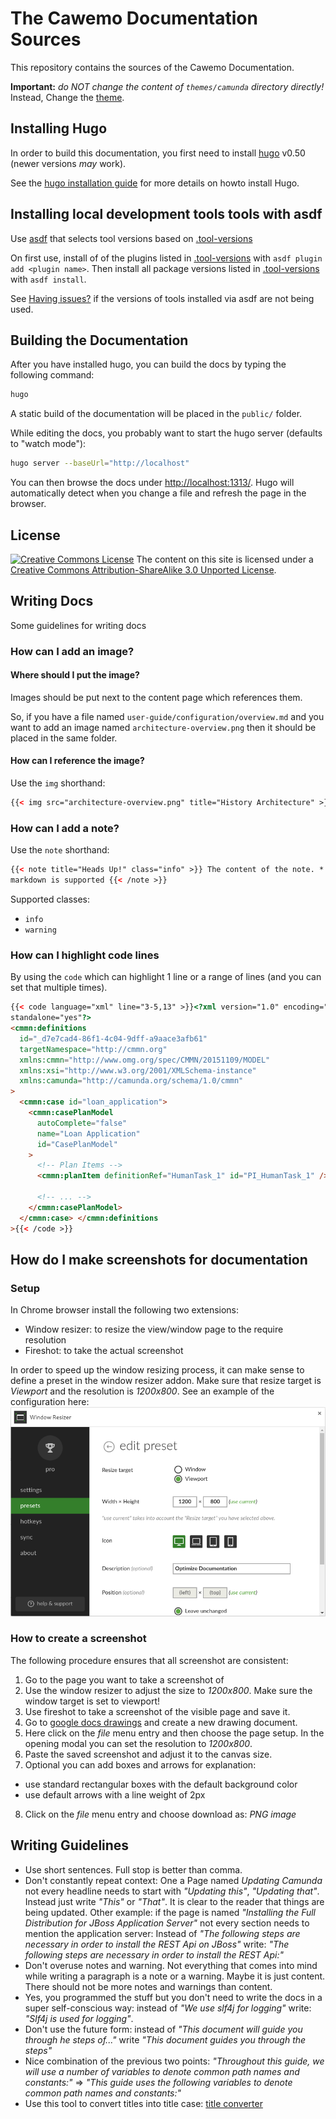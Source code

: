 # The Cawemo Documentation Sources

This repository contains the sources of the Cawemo Documentation.

**Important:** _do NOT change the content of `themes/camunda` directory directly!_
Instead, Change the [theme](//github.com/camunda/camunda-docs-theme).

## Installing Hugo

In order to build this documentation, you first need to install [hugo][hugo] v0.50 (newer versions _may_ work).

See the [hugo installation guide][hugo-installation] for more details on howto install Hugo.

## Installing local development tools tools with asdf

Use [asdf](https://github.com/asdf-vm/asdf) that selects tool versions based on [.tool-versions](.tool-versions)

On first use, install of of the plugins listed in [.tool-versions](.tool-versions) with `asdf plugin add <plugin name>`.
Then install all package versions listed in [.tool-versions](.tool-versions) with `asdf install`.

See [Having issues?](https://asdf-vm.com/#/core-manage-asdf?id=having-issues) if the versions of tools
installed via asdf are not being used.

## Building the Documentation

After you have installed hugo, you can build the docs by typing the following command:

```bash
hugo
```

A static build of the documentation will be placed in the `public/` folder.

While editing the docs, you probably want to start the hugo server (defaults to "watch mode"):

```bash
hugo server --baseUrl="http://localhost"
```

You can then browse the docs under [http://localhost:1313/](http://localhost:1313/).
Hugo will automatically detect when you change a file and refresh the page in the browser.

## License

<a rel="license" href="http://creativecommons.org/licenses/by-sa/3.0/"><img alt="Creative Commons License" style="border-width:0" src="https://i.creativecommons.org/l/by-sa/3.0/80x15.png"></a> The content on this site is licensed under a <a rel="license" href="http://creativecommons.org/licenses/by-sa/3.0/">Creative Commons Attribution-ShareAlike 3.0 Unported License</a>.

## Writing Docs

Some guidelines for writing docs

### How can I add an image?

#### Where should I put the image?

Images should be put next to the content page which references them.

So, if you have a file named `user-guide/configuration/overview.md` and you want to add an image named `architecture-overview.png` then it should be placed in the same folder.

#### How can I reference the image?

Use the `img` shorthand:

```html
{{< img src="architecture-overview.png" title="History Architecture" >}}
```

### How can I add a note?

Use the `note` shorthand:

```html
{{< note title="Heads Up!" class="info" >}} The content of the note. * full *
markdown is supported {{< /note >}}
```

Supported classes:

- `info`
- `warning`

### How can I highlight code lines

By using the `code` which can highlight 1 line or a range of lines (and you can set that multiple times).

```html
{{< code language="xml" line="3-5,13" >}}<?xml version="1.0" encoding="UTF-8"
standalone="yes"?>
<cmmn:definitions
  id="_d7e7cad4-86f1-4c04-9dff-a9aace3afb61"
  targetNamespace="http://cmmn.org"
  xmlns:cmmn="http://www.omg.org/spec/CMMN/20151109/MODEL"
  xmlns:xsi="http://www.w3.org/2001/XMLSchema-instance"
  xmlns:camunda="http://camunda.org/schema/1.0/cmmn"
>
  <cmmn:case id="loan_application">
    <cmmn:casePlanModel
      autoComplete="false"
      name="Loan Application"
      id="CasePlanModel"
    >
      <!-- Plan Items -->
      <cmmn:planItem definitionRef="HumanTask_1" id="PI_HumanTask_1" />

      <!-- ... -->
    </cmmn:casePlanModel>
  </cmmn:case> </cmmn:definitions
>{{< /code >}}
```

## How do I make screenshots for documentation

### Setup

In Chrome browser install the following two extensions:

- Window resizer: to resize the view/window page to the require resolution
- Fireshot: to take the actual screenshot

In order to speed up the window resizing process, it can make sense to define a preset in the window resizer addon. Make sure that resize target is _Viewport_ and the resolution is _1200x800_. See an example of the configuration here:
![Window Resizer Preset](./img/window-resizer-preset.png)

### How to create a screenshot

The following procedure ensures that all screenshot are consistent:

1. Go to the page you want to take a screenshot of
2. Use the window resizer to adjust the size to _1200x800_. Make sure the window target is set to viewport!
3. Use fireshot to take a screenshot of the visible page and save it.
4. Go to [google docs drawings](https://docs.google.com/drawings) and create a new drawing document.
5. Here click on the _file_ menu entry and then choose the page setup. In the opening modal you can set the resolution to _1200x800_.
6. Paste the saved screenshot and adjust it to the canvas size.
7. Optional you can add boxes and arrows for explanation:

- use standard rectangular boxes with the default background color
- use default arrows with a line weight of 2px

8. Click on the _file_ menu entry and choose download as: _PNG image_

## Writing Guidelines

- Use short sentences. Full stop is better than comma.
- Don't constantly repeat context: One a Page named _Updating Camunda_ not every headline needs to start with _"Updating this"_, _"Updating that"_. Instead just write _"This"_ or _"That"_. It is clear to the reader that things are being updated. Other example: if the page is named _"Installing the Full Distribution for JBoss Application Server"_ not every section needs to mention the application server: Instead of _"The following steps are necessary in order to install the REST Api on JBoss"_ write: _"The following steps are necessary in order to install the REST Api:"_
- Don't overuse notes and warning. Not everything that comes into mind while writing a paragraph is a note or a warning. Maybe it is just content. There should not be more notes and warnings than content.
- Yes, you programmed the stuff but you don't need to write the docs in a super self-conscious way: instead of _"We use slf4j for logging"_ write: _"Slf4j is used for logging"_.
- Don't use the future form: instead of _"This document will guide you through he steps of..."_ write _"This document guides you through the steps"_
- Nice combination of the previous two points: _"Throughout this guide, we will use a number of variables to denote common path names and constants:"_ => _"This guide uses the following variables to denote common path names and constants:"_
- Use this tool to convert titles into title case: [title converter][title converter]

[hugo]: http://gohugo.io/
[hugo-installation]: http://gohugo.io/overview/installing/
[camunda nexus]: https://app.camunda.com/nexus/content/repositories/public/hugo/
[title converter]: http://individed.com/code/to-title-case/
